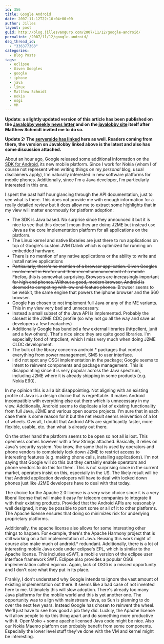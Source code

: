 ```yaml
---
id: 356
title: Google Android
date: 2007-11-12T22:10:04+00:00
author: Jilles
layout: post
guid: http://blog.jillesvangurp.com/2007/11/12/google-android/
permalink: /2007/11/12/google-android/
dsq_thread_id:
  - "336377363"
categories:
  - Blog Posts
tags:
  - eclipse
  - Given Googles
  - google
  - iphone
  - java
  - linux
  - Matthew Schmidt
  - nokia
  - osgi
  - VM
---
```

**Update: a slightly updated version of this article has been published on the [Javalobby weekly news letter](http://www.javalobby.org/nl/archive/jlnews_20071113o.html) and on the [javalobby site](http://www.javalobby.org/java/forums/t103264.html) itself after Matthew Schmidt invited me to do so.**

**Update 2: The [serverside has linked](http://www.theserverside.com/news/thread.tss?thread_id=47614) here as well. Readers coming from there, the version on Javalobby linked above is the latest and also has some discussion attached.**

About an hour ago, Google released some additional information on the [SDK for Android](http://code.google.com/android/), its new mobile platform. Since I work for Nokia (whom I of course not represent when writing things on my *personal* blog, usual disclaimers apply), I'm naturally interested in new software platforms for mobile phones. Additionally, since I'm a Java developer, I'm particularly interested in this one.

I spent the past half hour glancing through the API documentation, just to see what is there. This does not provide me with enough information for a really detailed review but it does allow me to extract some highlights that in my view will matter enormously for platform adoption:

- The SDK is Java based. No surprise since they announced it but it is nice to see that this doesn't mean they are doing J2ME but instead use Java as the core implementation platform for all applications on the platform.
- The Linux kernel and native libraries are just there to run applications on top of Google's custom JVM Dalvik which is optimized for running on embedded hardware.
- There is no mention of any native applications or the ability to write and install native applications
- <del datetime="2007-11-12T20:23:11+00:00">Particularly, there's no mention of a browser application. Given Googles involvement in Firefox and their recent announcement of a mobile Firefox, this is somewhat surprising. Browsers are increasingly important for high end phones. Without a good, modern browser, Android is doomed to competing with low end feature phones.</del> Browser seems to be webkit, the same engine that powers the iphone browser and the S60 browser.
- Google has chosen to not implement full Java or any of the ME variants. This in my view very bad and unnecessary.
- Instead a small subset of the Java API is implemented. Probably the closest is the J2ME CDC profile (so why not go all the way and save us developers a few headaches)
- Additionally Google has bundled a few external libraries (httpclient, junit and a few others). That's nice since they are quite good libraries. I'm especially fond of httpclient, which I miss very much when doing J2ME CLDC development.
- The bulk of the library concerns android.* packages that control everything from power management, SMS to user interface.
- I did not spot any OSGi implementation in the package; Google seems to intent to reinvent components and package management. This is disappointing since it is very popular across the Java spectrum, including J2ME where it is already shipping in some products (e.g. Nokia E90).

In my opinion this is all a bit disappointing. Not aligning with an existing profile of Java is a design choice that is regrettable. It makes Android incompatible with everything else out there which is unnecessary in my view. Additionally, Android seems to duplicate a lot of existing functionality from full Java, J2ME and various open source projects. I'm sure that in each case there is some reason for it but the net result seems reinvention of a lot of wheels. Overall, I doubt that Android APIs are significantly faster, more flexible, usable, etc. than what is already out there. 

On the other hand the platform seems to be open so not all is lost. This openness comes however with a few Strings attached. Basically, it relies on Java's security system. You know, the same that is used by operators and phone vendors to completely lock down J2ME to restrict access to interesting features (e.g. making phone calls, installing applications). I'm not saying that Google will do this but they certainly enable operators and phone vendors to do this for them. This is not surprising since in the current market, operators insist on this, especially in the US. The likely result will be that Android application developers will have to deal with locked down phones just like J2ME developers have to deal with that today.

The choice for the Apache 2.0 license is a very wise choice since it is a very liberal license that will make it easy for telecom companies to integrate it with their existing products. Provided that the Android APIs are reasonably well designed, it may be possible to port some or all of it to other platforms. The Apache license ensures that doing so minimizes risk for underlying proprietary platforms. 

Additionally, the apache license also allows for some interesting other things to happen. For example, there's the Apache Harmony project that is still working on a full implementation of Java. Reusing this work might of course also make much of android.* redundant. Additionally, there is a lot of interesting mobile Java code under eclipse's EPL, which is similar to the Apache license. This includes eSWT, a mobile version of the eclipse user interface framework SWT. Eclipse also provides a popular OSGi implementation called equinox. Again, lack of OSGi is a missed opportunity and I don't care what they put in its place.

Frankly, I don't understand why Google intends to ignore the vast amount of existing implementation out there. It seems like a bad case of not invented here to me. Ultimately this will slow adoption. There's already too many Java platforms for the mobile world and this is yet another one. The opportunity was to align with mainstream Java, as Sun is planning to do over the next few years. Instead Google has chosen to reinvent the wheel. We'll just have to see how good a job they did. Luckily, the Apache license will allow people to rip this thing apart and do something more productive with it. OpenMoko + some apache licensed Java code might be nice. Also our Nokia Maemo platform can probably benefit from some components. Especially the lower level stuff they've done with the VM and kernel might be interesting.

